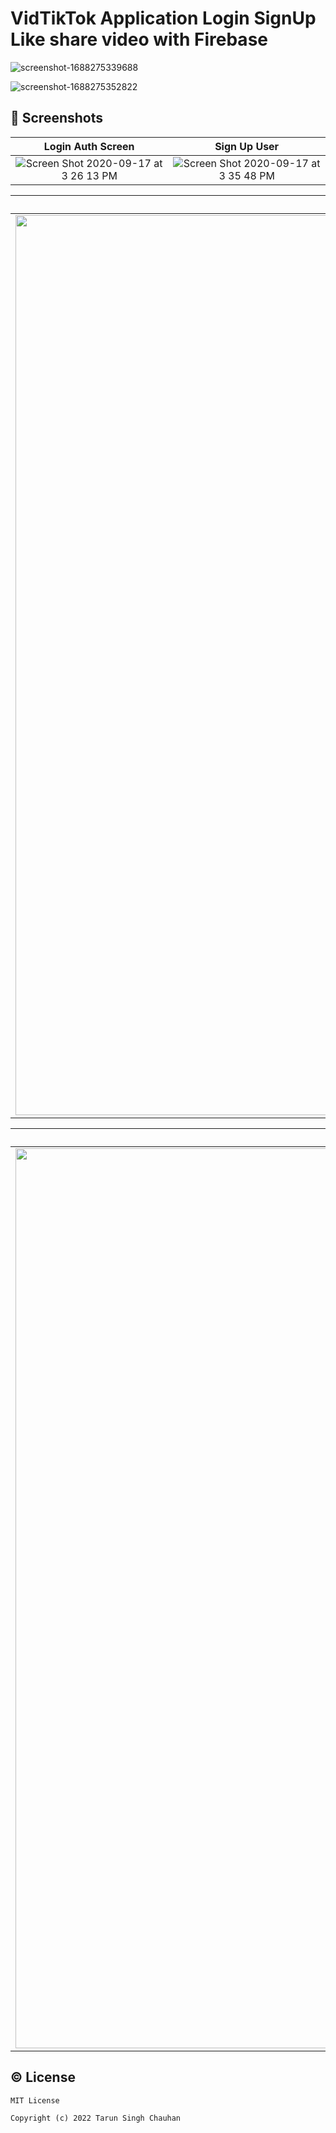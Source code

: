 # VidTikTok Application Login SignUp Like share video with Firebase


![screenshot-1688275339688](https://github.com/tarunchauhan97/vidtiktok/assets/30916033/a6962435-dd70-4744-9891-2574ce94b12d)

![screenshot-1688275352822](https://github.com/tarunchauhan97/vidtiktok/assets/30916033/da04e8cd-746a-4f3b-bb95-25dc2fa590f5)

## 📱 Screenshots
|                                                     Login Auth Screen                                                      |                                                   Sign Up User                                                   |
|:----------------------------------------------------------------------------------------------------------------------:|:--------------------------------------------------------------------------------------------------------------:|
| <img width alt="Screen Shot 2020-09-17 at 3 26 13 PM" src="https://github.com/tarunchauhan97/vidtiktok/assets/30916033/a6962435-dd70-4744-9891-2574ce94b12d">|<img alt="Screen Shot 2020-09-17 at 3 35 48 PM" src="https://github.com/tarunchauhan97/vidtiktok/assets/30916033/da04e8cd-746a-4f3b-bb95-25dc2fa590f5">|



|  Home Screen                                          |                                               Search User                                             |
|:-------------------------------------------------------------------------------------------------------------:|:-------------------------------------------------------------------------------------------------------------:|
| <img width="1440" alt="Screen Shot 2020-09-17 at 3 49 08 PM" src="https://github.com/tarunchauhan97/vidtiktok/assets/30916033/6749789b-e9bc-442d-8759-7fc743a652d5"> | <img width="1440" alt="Screen Shot 2020-09-17 at 3 40 20 PM" src="https://github.com/tarunchauhan97/vidtiktok/assets/30916033/e10dc95a-370d-4b99-866a-8fc99b55fd23"> |



|  Profile Screen                                           |                                               COmment and Like                                            |
|:-------------------------------------------------------------------------------------------------------------:|:-------------------------------------------------------------------------------------------------------------:|
| <img width="1440" alt="Screen Shot 2020-09-17 at 3 49 08 PM" src="https://github.com/tarunchauhan97/vidtiktok/assets/30916033/efca6a10-e0a0-4894-98bd-e22a54b89c5b"> | <img width="1440" alt="Screen Shot 2020-09-17 at 3 40 20 PM" src="https://github.com/tarunchauhan97/vidtiktok/assets/30916033/1d9a6d08-f3b0-4b4d-83ae-80df1f37d9e8"> |




## © License 

```
MIT License

Copyright (c) 2022 Tarun Singh Chauhan

